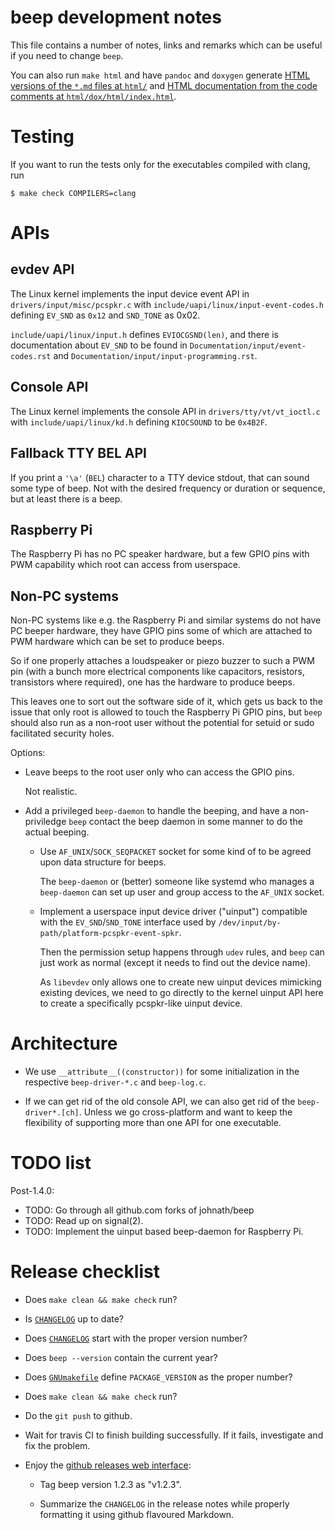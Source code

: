 beep development notes
======================

This file contains a number of notes, links and remarks which can be
useful if you need to change `beep`.

You can also run `make html` and have `pandoc` and `doxygen` generate
[HTML versions of the `*.md` files at `html/`](html/) and
[HTML documentation from the code comments at `html/dox/html/index.html`](html/dox/html/index.html).


Testing
=======

If you want to run the tests only for the executables compiled with
clang, run

    $ make check COMPILERS=clang


APIs
====

evdev API
---------

The Linux kernel implements the input device event API in
`drivers/input/misc/pcspkr.c` with
`include/uapi/linux/input-event-codes.h` defining `EV_SND` as `0x12`
and `SND_TONE` as 0x02.

`include/uapi/linux/input.h` defines `EVIOCGSND(len)`, and there is
documentation about `EV_SND` to be found in
`Documentation/input/event-codes.rst` and
`Documentation/input/input-programming.rst`.


Console API
-----------

The Linux kernel implements the console API in
`drivers/tty/vt/vt_ioctl.c` with `include/uapi/linux/kd.h` defining
`KIOCSOUND` to be `0x4B2F`.


Fallback TTY BEL API
--------------------

If you print a ``'\a'`` (`BEL`) character to a TTY device stdout, that
can sound some type of beep. Not with the desired frequency or
duration or sequence, but at least there is a beep.


Raspberry Pi
------------

The Raspberry Pi has no PC speaker hardware, but a few GPIO pins with
PWM capability which root can access from userspace.


Non-PC systems
--------------

Non-PC systems like e.g. the Raspberry Pi and similar systems do not
have PC beeper hardware, they have GPIO pins some of which are
attached to PWM hardware which can be set to produce beeps.

So if one properly attaches a loudspeaker or piezo buzzer to such a
PWM pin (with a bunch more electrical components like capacitors,
resistors, transistors where required), one has the hardware to
produce beeps.

This leaves one to sort out the software side of it, which gets us
back to the issue that only root is allowed to touch the Raspberry
Pi GPIO pins, but `beep` should also run as a non-root user without
the potential for setuid or sudo facilitated security holes.

Options:

  * Leave beeps to the root user only who can access the GPIO pins.

    Not realistic.

  * Add a privileged `beep-daemon` to handle the beeping, and have a
    non-priviledge `beep` contact the beep daemon in some manner to do
    the actual beeping.

      * Use `AF_UNIX`/`SOCK_SEQPACKET` socket for some kind of to be
        agreed upon data structure for beeps.

        The `beep-daemon` or (better) someone like systemd who manages
        a `beep-daemon` can set up user and group access to the
        `AF_UNIX` socket.

      * Implement a userspace input device driver ("uinput")
        compatible with the `EV_SND`/`SND_TONE` interface used by
        `/dev/input/by-path/platform-pcspkr-event-spkr`.

        Then the permission setup happens through `udev` rules, and
        `beep` can just work as normal (except it needs to find out
        the device name).

        As `libevdev` only allows one to create new uinput devices
        mimicking existing devices, we need to go directly to the
        kernel uinput API here to create a specifically pcspkr-like
        uinput device.


Architecture
============

  * We use `__attribute__((constructor))` for some initialization in
    the respective `beep-driver-*.c` and `beep-log.c`.

  * If we can get rid of the old console API, we can also get rid of
    the `beep-driver*.[ch]`.  Unless we go cross-platform and want to
    keep the flexibility of supporting more than one API for one
    executable.


TODO list
=========

Post-1.4.0:

  * TODO: Go through all github.com forks of johnath/beep
  * TODO: Read up on signal(2).
  * TODO: Implement the uinput based beep-daemon for Raspberry Pi.


Release checklist
=================

  * Does `make clean && make check` run?

  * Is [`CHANGELOG`](CHANGELOG) up to date?

  * Does [`CHANGELOG`](CHANGELOG) start with the proper version
    number?

  * Does `beep --version` contain the current year?

  * Does [`GNUmakefile`](GNUmakefile) define `PACKAGE_VERSION` as the
    proper number?

  * Does `make clean && make check` run?

  * Do the `git push` to github.

  * Wait for travis CI to finish building successfully. If it fails,
    investigate and fix the problem.

  * Enjoy the [github releases web
    interface](https://github.com/spkr-beep/beep/releases):

      * Tag beep version 1.2.3 as "v1.2.3".

      * Summarize the `CHANGELOG` in the release notes while properly
        formatting it using github flavoured Markdown.
